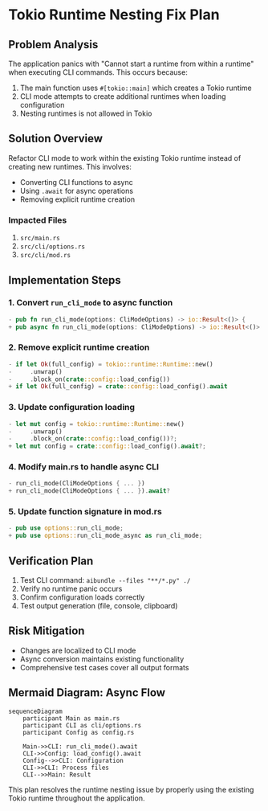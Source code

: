# Tokio Runtime Nesting Fix Plan

## Problem Analysis
The application panics with "Cannot start a runtime from within a runtime" when executing CLI commands. This occurs because:
1. The main function uses `#[tokio::main]` which creates a Tokio runtime
2. CLI mode attempts to create additional runtimes when loading configuration
3. Nesting runtimes is not allowed in Tokio

## Solution Overview
Refactor CLI mode to work within the existing Tokio runtime instead of creating new runtimes. This involves:
- Converting CLI functions to async
- Using `.await` for async operations
- Removing explicit runtime creation

### Impacted Files
1. `src/main.rs`
2. `src/cli/options.rs`
3. `src/cli/mod.rs`

## Implementation Steps

### 1. Convert `run_cli_mode` to async function
```diff:src/cli/options.rs
- pub fn run_cli_mode(options: CliModeOptions) -> io::Result<()> {
+ pub async fn run_cli_mode(options: CliModeOptions) -> io::Result<()> {
```

### 2. Remove explicit runtime creation
```diff:src/cli/options.rs
- if let Ok(full_config) = tokio::runtime::Runtime::new()
-     .unwrap()
-     .block_on(crate::config::load_config())
+ if let Ok(full_config) = crate::config::load_config().await
```

### 3. Update configuration loading
```diff:src/cli/options.rs
- let mut config = tokio::runtime::Runtime::new()
-     .unwrap()
-     .block_on(crate::config::load_config())?;
+ let mut config = crate::config::load_config().await?;
```

### 4. Modify main.rs to handle async CLI
```diff:src/main.rs
- run_cli_mode(CliModeOptions { ... })
+ run_cli_mode(CliModeOptions { ... }).await?
```

### 5. Update function signature in mod.rs
```diff:src/cli/mod.rs
- pub use options::run_cli_mode;
+ pub use options::run_cli_mode_async as run_cli_mode;
```

## Verification Plan
1. Test CLI command: `aibundle --files "**/*.py" ./`
2. Verify no runtime panic occurs
3. Confirm configuration loads correctly
4. Test output generation (file, console, clipboard)

## Risk Mitigation
- Changes are localized to CLI mode
- Async conversion maintains existing functionality
- Comprehensive test cases cover all output formats

## Mermaid Diagram: Async Flow
```mermaid
sequenceDiagram
    participant Main as main.rs
    participant CLI as cli/options.rs
    participant Config as config.rs

    Main->>CLI: run_cli_mode().await
    CLI->>Config: load_config().await
    Config-->>CLI: Configuration
    CLI->>CLI: Process files
    CLI-->>Main: Result
```

This plan resolves the runtime nesting issue by properly using the existing Tokio runtime throughout the application.